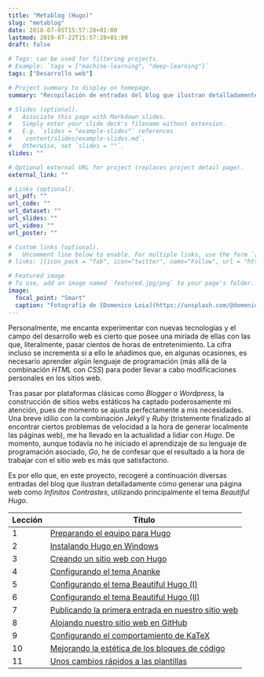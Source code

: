 ```yaml
---
title: "Metablog (Hugo)"
slug: "metablog"
date: 2018-07-05T15:57:28+01:00
lastmod: 2019-07-22T15:57:28+01:00
draft: false

# Tags: can be used for filtering projects.
# Example: `tags = ["machine-learning", "deep-learning"]`
tags: ["Desarrollo web"]

# Project summary to display on homepage.
summary: "Recopilación de entradas del blog que ilustran detalladamente cómo generar una página web como Infinitos Contrastes."

# Slides (optional).
#   Associate this page with Markdown slides.
#   Simply enter your slide deck's filename without extension.
#   E.g. `slides = "example-slides"` references 
#   `content/slides/example-slides.md`.
#   Otherwise, set `slides = ""`.
slides: ""

# Optional external URL for project (replaces project detail page).
external_link: ""

# Links (optional).
url_pdf: ""
url_code: ""
url_dataset: ""
url_slides: ""
url_video: ""
url_poster: ""

# Custom links (optional).
#   Uncomment line below to enable. For multiple links, use the form `[{...}, {...}, {...}]`.
# links: [{icon_pack = "fab", icon="twitter", name="Follow", url = "https://twitter.com"}]

# Featured image
# To use, add an image named `featured.jpg/png` to your page's folder. 
image:
  focal_point: "Smart"
  caption: "Fotografía de [Domenico Loia](https://unsplash.com/@domenicoloia), disponible en [Unsplash](https://unsplash.com/photos/hGV2TfOh0ns)."
---
```


Personalmente, me encanta experimentar con nuevas tecnologías y el campo del desarrollo web es cierto que posee una miríada de ellas con las que, literalmente, pasar cientos de horas de entretenimiento. La cifra incluso se incrementa si a ello le añadimos que, en algunas ocasiones, es necesario aprender algún lenguaje de programación (más allá de la combinación *HTML* con *CSS*) para poder llevar a cabo modificaciones personales en los sitios web.

Tras pasar por plataformas clásicas como *Blogger* o *Wordpress*, la construcción de sitios webs estáticos ha captado poderosamente mi atención, pues de momento se ajusta perfectamente a mis necesidades. Una breve idilio con la combinación *Jekyll* y *Ruby* (tristemente finalizado al encontrar ciertos problemas de velocidad a la hora de generar localmente las páginas web), me ha llevado en la actualidad a lidiar con *Hugo*. De momento, aunque todavía no he iniciado el aprendizaje de su lenguaje de programación asociado, *Go*, he de confesar que el resultado a la hora de trabajar con el sitio web es más que satisfactorio. 

Es por ello que, en este proyecto, recogeré a continuación diversas entradas del blog que ilustran detalladamente cómo generar una página web como *Infinitos Contrastes*, utilizando principalmente el tema *Beautiful Hugo*.

| Lección | Título |
| ------- | ------ |
|  1 | [Preparando el equipo para Hugo](/2018/07/05/preparando-el-equipo-para-hugo/) |
|  2 | [Instalando Hugo en Windows](/2018/07/08/instalando-hugo-en-windows/) |
|  3 | [Creando un sitio web con Hugo](/2018/07/11/creando-un-sitio-web-con-hugo/) |
|  4 | [Configurando el tema Ananke](/2018/07/17/configurando-el-tema-ananke/) |
|  5 | [Configurando el tema Beautiful Hugo (I)](/2018/08/07/configurando-el-tema-beautiful-hugo-i/) |
|  6 | [Configurando el tema Beautiful Hugo (II)](/2018/08/09/configurando-el-tema-beautiful-hugo-ii/) |
|  7 | [Publicando la primera entrada en nuestro sitio web](/2018/08/30/publicando-la-primera-entrada-en-nuestro-sitio-web/) |
|  8 | [Alojando nuestro sitio web en GitHub](/2018/09/01/alojando-nuestro-sitio-web-en-github/) |
|  9 | [Configurando el comportamiento de KaTeX](/2018/09/18/configurando-el-comportamiento-de-katex/) |
| 10 | [Mejorando la estética de los bloques de código](/2018/09/20/mejorando-la-estetica-de-los-bloques-de-codigo/) |
| 11 | [Unos cambios rápidos a las plantillas](/2019/06/01/unos-cambios-rapidos-a-las-plantillas/) |
